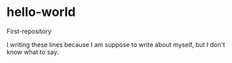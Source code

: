# hello-world
First-repository

I writing these lines because I am suppose to write about myself, but I don't know what to say. 
